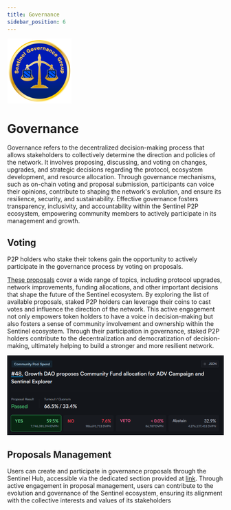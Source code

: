 ```yaml
---
title: Governance
sidebar_position: 6
---
```


![](/img/get-started/governance.png)

# Governance

Governance refers to the decentralized decision-making process that allows stakeholders to collectively determine the direction and policies of the network. It involves proposing, discussing, and voting on changes, upgrades, and strategic decisions regarding the protocol, ecosystem development, and resource allocation. Through governance mechanisms, such as on-chain voting and proposal submission, participants can voice their opinions, contribute to shaping the network's evolution, and ensure its resilience, security, and sustainability. Effective governance fosters transparency, inclusivity, and accountability within the Sentinel P2P ecosystem, empowering community members to actively participate in its management and growth.

## Voting

P2P holders who stake their tokens gain the opportunity to actively participate in the governance process by voting on proposals.

[These proposals](https://explorer.busurnode.com/sentinel/gov) cover a wide range of topics, including protocol upgrades, network improvements, funding allocations, and other important decisions that shape the future of the Sentinel ecosystem. By exploring the list of available proposals, staked P2P holders can leverage their coins to cast votes and influence the direction of the network. This active engagement not only empowers token holders to have a voice in decision-making but also fosters a sense of community involvement and ownership within the Sentinel ecosystem. Through their participation in governance, staked P2P holders contribute to the decentralization and democratization of decision-making, ultimately helping to build a stronger and more resilient network.

![](/img/get-started/voting.png)

## Proposals Management

Users can create and participate in governance proposals through the Sentinel Hub, accessible via the dedicated section provided at [link](/sentinel-hub/commands/governance). Through active engagement in proposal management, users can contribute to the evolution and governance of the Sentinel ecosystem, ensuring its alignment with the collective interests and values of its stakeholders
